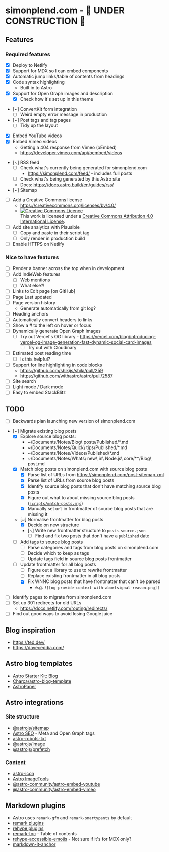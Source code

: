 # simonplend.com - 🚧 UNDER CONSTRUCTION 🚧

## Features

### Required features

- [X] Deploy to Netlify
- [X] Support for MDX so I can embed components
- [X] Automatic jump links/table of contents from headings
- [X] Code syntax highlighting
  - Built in to Astro
- [X] Support for Open Graph images and description
  - [X] Check how it's set up in this theme
- [~] ConvertKit form integration
	- [ ] Weird empty error message in production
- [~] Post tags and tag pages
  - [ ] Tidy up the layout
- [X] Embed YouTube videos
- [X] Embed Vimeo videos
  - Getting a 404 response from Vimeo (oEmbed)
  - https://developer.vimeo.com/api/oembed/videos
- [~] RSS feed
  - [ ] Check what's currently being generated for simonplend.com
    - https://simonplend.com/feed/ - includes full posts
  - [ ] Check what's being generated by this Astro site
  - Docs: https://docs.astro.build/en/guides/rss/
- [~] Sitemap
- [ ] Add a Creative Commons license
  - https://creativecommons.org/licenses/by/4.0/
  - <a rel="license" href="http://creativecommons.org/licenses/by/4.0/"><img alt="Creative Commons Licence" style="border-width:0" src="https://i.creativecommons.org/l/by/4.0/88x31.png" /></a><br />This work is licensed under a <a rel="license" href="http://creativecommons.org/licenses/by/4.0/">Creative Commons Attribution 4.0 International License</a>.
- [ ] Add site analytics with Plausible
  - [ ] Copy and paste in their script tag
  - [ ] Only render in production build
- [ ] Enable HTTPS on Netlify

### Nice to have features

- [ ] Render a banner across the top when in development
- [ ] Add IndieWeb features
  - [ ] Web mentions
  - [ ] What else?!
- [ ] Links to Edit page [on GitHub]
- [ ] Page Last updated
- [ ] Page version history
  - Generate automatically from git log?
- [ ] Heading anchors
 - [ ] Automatically convert headers to links
 - [ ] Show a # to the left on hover or focus
- [ ] Dynamically generate Open Graph images
  - [ ] Try out Vercel's OG library - https://vercel.com/blog/introducing-vercel-og-image-generation-fast-dynamic-social-card-images
	- [ ] Try out with Cloudinary
- [ ] Estimated post reading time
  - [ ] Is this helpful?
- [ ] Support for line highlighting in code blocks
  - https://github.com/shikijs/shiki/pull/259
  - https://github.com/withastro/astro/pull/2587
- [ ] Site search
- [ ] Light mode / Dark mode
- [ ] Easy to embed StackBlitz

## TODO

- [ ] Backwards plan launching new version of simonplend.com
- [~] Migrate existing blog posts
  - [X] Explore source blog posts:
    - ~/Documents/Notes/Blog\ posts/Published/*.md
    - ~/Documents/Notes/Quick\ tips/Published/*.md
    - ~/Documents/Notes/Videos/Published/*.md
    - ~/Documents/Notes/Whats\ new\ in\ Node.js\ core/**/Blog\ post.md
  - [X] Match blog posts on simonplend.com with source blog posts
    - [X] Parse list of URLs from https://simonplend.com/post-sitemap.xml
    - [X] Parse list of URLs from source blog posts
    - [X] Identify source blog posts that don't have matching source blog posts
    - [X] Figure out what to about missing source blog posts ([`scripts/match-posts.mjs`](scripts/match-posts.mjs))
    - [X] Manually set `url` in frontmatter of source blog posts that are missing it
  - [~] Normalise frontmatter for blog posts
    - [X] Decide on new structure
    - [~] Write new frontmatter structure to `posts-source.json`
      - [ ] Find and fix two posts that don't have a `published` date
  - [ ] Add tags to source blog posts
    - [ ] Parse categories and tags from blog posts on simonplend.com
    - [ ] Decide which to keep as tags
    - [ ] Update tags field in source blog posts frontmatter
  - [ ] Update frontmatter for all blog posts
    - [ ] Figure out a library to use to rewrite frontmatter
    - [ ] Replace existing frontmatter in all blog posts
    - [X] Fix WNNC blog posts that have frontmatter that can't be parsed
      - e.g. `![[og-provide-context-with-abortsignal-reason.png]]`
- [ ] Identify pages to migrate from simonplend.com
- [ ] Set up 301 redirects for old URLs
  - https://docs.netlify.com/routing/redirects/
- [ ] Find out good ways to avoid losing Google juice

## Blog inspiration

- https://ted.dev/
- https://daveceddia.com/

## Astro blog templates

- [Astro Starter Kit: Blog](https://github.com/withastro/astro/tree/main/examples/blog)
- [Charca/astro-blog-template](https://github.com/Charca/astro-blog-template)
- [AstroPaper](https://github.com/satnaing/astro-paper)

## Astro integrations

### Site structure

- [@astrojs/sitemap](https://docs.astro.build/en/guides/integrations-guide/sitemap/)
- [Astro SEO](https://github.com/jonasmerlin/astro-seo) - Meta and Open Graph tags
- [astro-robots-txt](https://github.com/alextim/astro-lib/tree/main/packages/astro-robots-txt)
- [@astrojs/image](https://docs.astro.build/en/guides/integrations-guide/image/)
- [@astrojs/prefetch](https://docs.astro.build/en/guides/integrations-guide/prefetch/)

### Content

- [astro-icon](https://github.com/natemoo-re/astro-icon)
- [Astro ImageTools](https://github.com/RafidMuhymin/astro-imagetools)
- [@astro-community/astro-embed-youtube](https://github.com/astro-community/astro-embed/tree/main/packages/astro-embed-youtube)
- [@astro-community/astro-embed-vimeo](https://github.com/astro-community/astro-embed/tree/main/packages/astro-embed-vimeo)

## Markdown plugins

- Astro uses `remark-gfm` and `remark-smartypants` by default
- [remark plugins](https://github.com/remarkjs/awesome-remark)
- [rehype plugins](https://github.com/rehypejs/awesome-rehype)
- [remark-toc](https://www.npmjs.com/package/remark-toc) - Table of contents
- [rehype-accessible-emojis](https://www.npmjs.com/package/rehype-accessible-emojis) - Not sure if it's for MDX only?
- [markdown-it-anchor](https://github.com/valeriangalliat/markdown-it-anchor)
